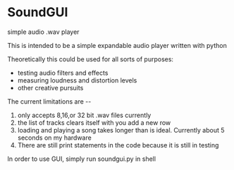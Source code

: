 # SoundGUI
simple audio .wav player


This is intended to be a simple expandable audio player written with python

Theoretically this could be used for all sorts of purposes:
 - testing audio filters and effects 
 - measuring loudness and distortion levels
 - other creative pursuits

The current limitations are -- 
 1. only accepts 8,16,or 32 bit .wav files currently
 2. the list of tracks clears itself with you add a new row
 3. loading and playing a song takes longer than is ideal. Currently about 5 seconds on my hardware
 4. There are still print statements in the code because it is still in testing 


In order to use GUI, simply run soundgui.py in shell

